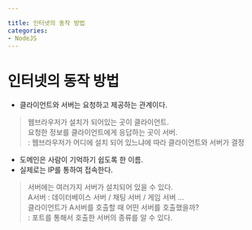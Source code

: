 ```yaml
---

title: 인터넷의 동작 방법
categories:
- NodeJS
---
```

# 인터넷의 동작 방법<br/>
- 클라이언트와 서버는 요청하고 제공하는 관계이다.
<blockquote>웹브라우저가 설치가 되어있는 곳이 클라이언트.<br/>
요청한 정보를 클라이언트에게 응답하는 곳이 서버.<br/>
: 웹브라우저가 어디에 설치 되어 있느냐에 따라 클라이언트와 서버가 결정
</blockquote>

- 도메인은 사람이 기억하기 쉽도록 한 이름.<br/>
- 실제로는 IP를 통하여 접속한다.
<blockquote>서버에는 여러가지 서버가 설치되어 있을 수 있다.<br/>
A서버 : 데이터베이스 서버 / 채팅 서버 / 게임 서버 ...<br/>
클라이언트가 A서버를 호출할 때 어떤 서버를 호출했을까?<br/>
: 포트를 통해서 호출한 서버의 종류를 알 수 있다.
</blockquote>